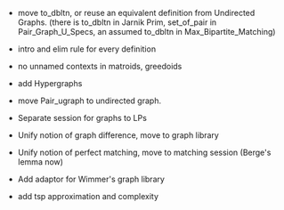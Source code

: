 - move to_dbltn, or reuse an equivalent definition from Undirected Graphs. 
      (there is to_dbltn in Jarnik Prim, set_of_pair in Pair_Graph_U_Specs, an assumed to_dbltn in Max_Bipartite_Matching)
- intro and elim rule for every definition
- no unnamed contexts in matroids, greedoids


- add Hypergraphs 
- move Pair_ugraph to undirected graph.

- Separate session for graphs to LPs
- Unify notion of graph difference, move to graph library
- Unify notion of perfect matching, move to matching session (Berge's lemma now)

- Add adaptor for Wimmer's graph library
- add tsp approximation and complexity

